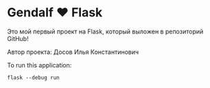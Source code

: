 # Gendalf ♥️ Flask

Это мой первый проект на Flask, который выложен в репозиторий GitHub!


Автор проекта: Досов Илья Константинович

To run this application:

```
flask --debug run
```
